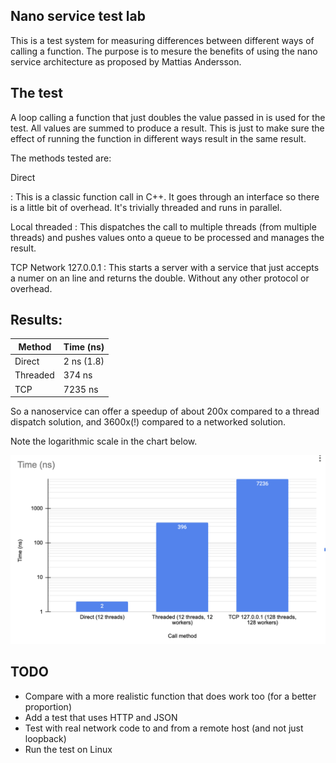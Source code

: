Nano service test lab
---
This is a test system for measuring differences between different ways of calling a function. The purpose
is to mesure the benefits of using the nano service architecture as proposed
by Mattias Andersson.

The test
---

A loop calling a function that just doubles the value passed in is 
used for the test. All values are summed to produce a result. This is
just to make sure the effect of running the function in different ways
result in the same result.

The methods tested are:

Direct

: This is a classic function call in C++. It goes through an interface
so there is a little bit of overhead. It's trivially threaded and
runs in parallel.

Local threaded
: This dispatches the call to multiple threads (from multiple threads)
and pushes values onto a queue to be processed and manages the result.

TCP Network 127.0.0.1
: This starts a server with a service that just accepts a numer on an 
line and returns the double. Without any other protocol or overhead.


Results:
--

| Method   | Time (ns)  |
|----------|------------| 
| Direct   | 2 ns (1.8) |
| Threaded | 374 ns     |
| TCP      | 7235 ns    |


So a nanoservice can offer a speedup of about 200x compared to a thread 
dispatch solution, and 3600x(!) compared to a networked solution.

Note the logarithmic scale in the chart below.

[![Chart showing the results](chart.png)]()

TODO
---
- Compare with a more realistic function that does work too (for a better proportion)
- Add a test that uses HTTP and JSON
- Test with real network code to and from a remote host (and not just loopback)
- Run the test on Linux